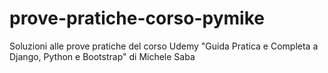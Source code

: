 # prove-pratiche-corso-pymike
Soluzioni alle prove pratiche del corso Udemy "Guida Pratica e Completa a Django, Python e Bootstrap" di Michele Saba
